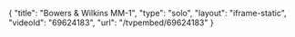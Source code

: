 {
    "title": "Bowers & Wilkins MM-1",
    "type": "solo",
    "layout": "iframe-static",
    "videoId": "69624183",
    "url": "\/tvpembed\/69624183"
}